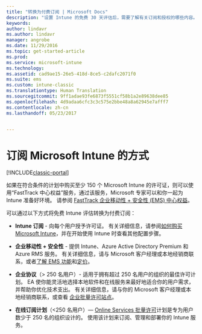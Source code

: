```yaml
---
title: "转换为付费订阅 | Microsoft Docs"
description: "设置 Intune 的免费 30 天评估后，需要了解有关订阅和授权的哪些内容。"
keywords: 
author: lindavr
ms.author: lindavr
manager: angrobe
ms.date: 11/29/2016
ms.topic: get-started-article
ms.prod: 
ms.service: microsoft-intune
ms.technology: 
ms.assetid: cad9ae15-26e5-418d-8ce5-c2dafc2071f0
ms.suite: ems
ms.custom: intune-classic
ms.translationtype: Human Translation
ms.sourcegitcommit: 9ff1adae93fe6873f5551cf58b1a2e89638dee85
ms.openlocfilehash: 4d9adaa6cfc3c3c575e2bbe48a8a62945e7afff7
ms.contentlocale: zh-cn
ms.lasthandoff: 05/23/2017


---
```


# <a name="ways-to-subscribe-to-microsoft-intune"></a>订阅 Microsoft Intune 的方式

[!INCLUDE[classic-portal](../includes/classic-portal.md)]

如果在符合条件的计划中购买至少 150 个 Microsoft Intune 的许可证，则可以使用“FastTrack 中心权益”服务，通过该服务，Microsoft 专家可以和你一起为 Intune 准备好环境。 请参阅 [FastTrack 企业移动性 + 安全性 (EMS) 中心权益](https://docs.microsoft.com/enterprise-mobility/Solutions/fasttrack-center-benefit-for-enterprise-mobility-suite-ems)。

可以通过以下方式将免费 Intune 评估转换为付费订阅：

-   **Intune 订阅** - 向每个用户授予许可证。 有关详细信息，请参阅[如何购买 Microsoft Intune](/intune-classic/get-started/start-with-a-paid-subscription-to-microsoft-intune)，并在开始使用 Intune 时查看其他配置步骤。

-   **企业移动性 + 安全性** - 提供 Intune、Azure Active Directory Premium 和 Azure RMS 服务。 有关详细信息，请与 Microsoft 客户经理或本地经销商联系，或者[了解 EMS 功能](https://www.microsoft.com/server-cloud/enterprise-mobility/overview.aspx)和[定价](https://www.microsoft.com/server-cloud/products/enterprise-mobility-suite/Purchasing.aspx)。

-   **企业协议**（&gt; 250 名用户）- 适用于拥有超过 250 名用户的组织的最佳许可计划。 EA 使你能灵活地选择本地软件和在线服务来最好地适合你的用户需求，并帮助你优化技术支出。 有关详细信息，请与你的 Microsoft 客户经理或本地经销商联系，或查看 [企业批量许可站点](http://www.microsoft.com/licensing/licensing-options/enterprise.aspx)。

-   **在线订阅计划**（&lt;250 名用户）— [Online Services 批量许可](http://www.microsoft.com/licensing/online-services/default.aspx)计划是专为用户数少于 250 名的组织设计的。 使用该计划来订阅、管理和部署你的 Intune 服务。

